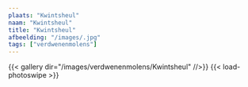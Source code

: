 ```yaml
---
plaats: "Kwintsheul"
naam: "Kwintsheul"
title: "Kwintsheul"
afbeelding: "/images/.jpg"
tags: ["verdwenenmolens"]
---
```


{{< gallery dir="/images/verdwenenmolens/Kwintsheul" //>}}
{{< load-photoswipe >}}